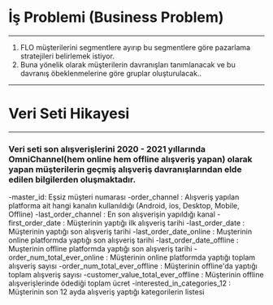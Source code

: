 # İş Problemi (Business Problem)
--------
1. FLO müşterilerini segmentlere ayırıp bu segmentlere göre pazarlama stratejileri belirlemek istiyor.
2. Buna yönelik olarak müşterilerin davranışları tanımlanacak ve bu davranış öbeklenmelerine göre gruplar oluşturulacak..

----
# Veri Seti Hikayesi
-----
### Veri seti son alışverişlerini 2020 - 2021 yıllarında OmniChannel(hem online hem offline alışveriş yapan) olarak yapan müşterilerin geçmiş alışveriş davranışlarından elde edilen bilgilerden oluşmaktadır.

-master_id: Eşsiz müşteri numarası
-order_channel : Alışveriş yapılan platforma ait hangi kanalın kullanıldığı (Android, ios, Desktop, Mobile, Offline)
-last_order_channel : En son alışverişin yapıldığı kanal
-first_order_date : Müşterinin yaptığı ilk alışveriş tarihi
-last_order_date : Müşterinin yaptığı son alışveriş tarihi
-last_order_date_online : Muşterinin online platformda yaptığı son alışveriş tarihi
-last_order_date_offline : Muşterinin offline platformda yaptığı son alışveriş tarihi
-order_num_total_ever_online : Müşterinin online platformda yaptığı toplam alışveriş sayısı
-order_num_total_ever_offline : Müşterinin offline'da yaptığı toplam alışveriş sayısı
-customer_value_total_ever_offline : Müşterinin offline alışverişlerinde ödediği toplam ücret
-interested_in_categories_12 : Müşterinin son 12 ayda alışveriş yaptığı kategorilerin listesi
